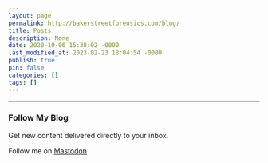 ```yaml
---
layout: page
permalink: http://bakerstreetforensics.com/blog/
title: Posts
description: None
date: 2020-10-06 15:38:02 -0000
last_modified_at: 2023-02-23 18:04:54 -0000
publish: true
pin: false
categories: []
tags: []
---
```

* * *

### Follow My Blog

Get new content delivered directly to your inbox.

Follow me on [Mastodon](https://infosec.exchange/@dwmetz)
